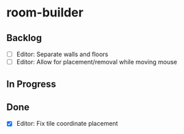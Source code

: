 # room-builder

## Backlog
- [ ] Editor: Separate walls and floors
- [ ] Editor: Allow for placement/removal while moving mouse

## In Progress

## Done
- [X] Editor: Fix tile coordinate placement